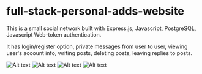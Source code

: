 # full-stack-personal-adds-website

This is a small social network built with Express.js, Javascript, PostgreSQL, Javascript Web-token authentication.

It has login/register option, private messages from user to user, viewing user's account info, writing posts, deleting posts, leaving replies to posts.

![Alt text](public/images/photo_2023-11-30_12-53-29.jpg)
![Alt text](public/images/photo_2023-11-23_17-20-20.jpg)
![Alt text](public/images/photo_2023-11-23_17-20-18.jpg)
![Alt text](public/images/photo_2023-11-30_19-28-52.jpg)
